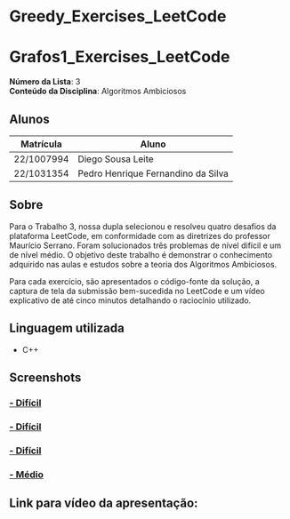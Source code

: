 # Greedy_Exercises_LeetCode
# Grafos1_Exercises_LeetCode

**Número da Lista**: 3<br>
**Conteúdo da Disciplina**: Algoritmos Ambiciosos <br>

## Alunos
|Matrícula | Aluno |
| -- | -- |
| 22/1007994 |  Diego Sousa Leite |
| 22/1031354 |  Pedro Henrique Fernandino da Silva |

## Sobre 

Para o Trabalho 3, nossa dupla selecionou e resolveu quatro desafios da plataforma LeetCode, em conformidade com as diretrizes do professor Maurício Serrano. Foram solucionados três problemas de nível difícil e um de nível médio. O objetivo deste trabalho é demonstrar o conhecimento adquirido nas aulas e estudos sobre a teoria dos Algoritmos Ambiciosos.

Para cada exercício, são apresentados o código-fonte da solução, a captura de tela da submissão bem-sucedida no LeetCode e um vídeo explicativo de até cinco minutos detalhando o raciocínio utilizado.



## Linguagem utilizada

- C++

## Screenshots

### [- Difícil]()


<!--![785](/assets/1579.PNG) -->

### [ - Difícil]()


<!--![785](/assets/1579.PNG) -->

### [ - Difícil]()


<!--![785](/assets/1579.PNG) -->

### [ - Médio]()


<!--![785](/assets/1579.PNG) -->

## Link para vídeo da apresentação:
